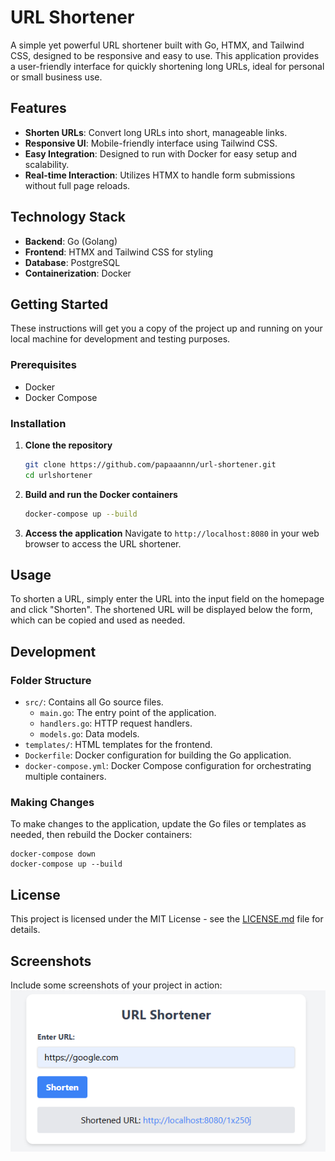 # URL Shortener

A simple yet powerful URL shortener built with Go, HTMX, and Tailwind CSS, designed to be responsive and easy to use. This application provides a user-friendly interface for quickly shortening long URLs, ideal for personal or small business use.

## Features

- **Shorten URLs**: Convert long URLs into short, manageable links.
- **Responsive UI**: Mobile-friendly interface using Tailwind CSS.
- **Easy Integration**: Designed to run with Docker for easy setup and scalability.
- **Real-time Interaction**: Utilizes HTMX to handle form submissions without full page reloads.

## Technology Stack

- **Backend**: Go (Golang)
- **Frontend**: HTMX and Tailwind CSS for styling
- **Database**: PostgreSQL
- **Containerization**: Docker

## Getting Started

These instructions will get you a copy of the project up and running on your local machine for development and testing purposes.

### Prerequisites

- Docker
- Docker Compose

### Installation

1. **Clone the repository**
   ```bash
   git clone https://github.com/papaaannn/url-shortener.git
   cd urlshortener
   ```
2. **Build and run the Docker containers**
   ```bash
   docker-compose up --build
   ```
3. **Access the application**
   Navigate to `http://localhost:8080` in your web browser to access the URL shortener.

## Usage

To shorten a URL, simply enter the URL into the input field on the homepage and click "Shorten". The shortened URL will be displayed below the form, which can be copied and used as needed.

## Development

### Folder Structure

- `src/`: Contains all Go source files.
  - `main.go`: The entry point of the application.
  - `handlers.go`: HTTP request handlers.
  - `models.go`: Data models.
- `templates/`: HTML templates for the frontend.
- `Dockerfile`: Docker configuration for building the Go application.
- `docker-compose.yml`: Docker Compose configuration for orchestrating multiple containers.

### Making Changes

To make changes to the application, update the Go files or templates as needed, then rebuild the Docker containers:

    docker-compose down
    docker-compose up --build

## License

This project is licensed under the MIT License - see the [LICENSE.md](LICENSE.md) file for details.

## Screenshots

Include some screenshots of your project in action: ![HomePage](screenshot.png)
